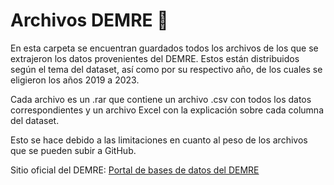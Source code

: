 # Archivos DEMRE 📁

En esta carpeta se encuentran guardados todos los archivos de los que se extrajeron los datos provenientes del DEMRE. Estos están distribuidos según el tema del dataset, así como por su respectivo año, de los cuales se eligieron los años 2019 a 2023.

Cada archivo es un .rar que contiene un archivo .csv con todos los datos correspondientes y un archivo Excel con la explicación sobre cada columna del dataset.

Esto se hace debido a las limitaciones en cuanto al peso de los archivos que se pueden subir a GitHub.

Sitio oficial del DEMRE: [Portal de bases de datos del DEMRE](https://demre.cl/portales/portal-bases-datos)


